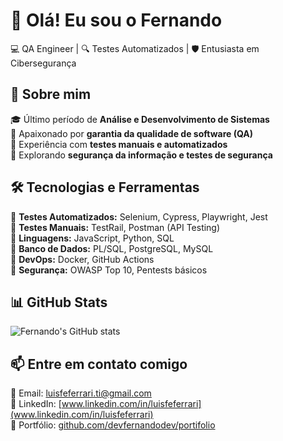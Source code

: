 # 👋 Olá! Eu sou o Fernando  

💻 QA Engineer | 🔍 Testes Automatizados | 🛡️ Entusiasta em Cibersegurança  

## 🚀 Sobre mim  
🎓 Último período de **Análise e Desenvolvimento de Sistemas**  
🔹 Apaixonado por **garantia da qualidade de software (QA)**  
🔹 Experiência com **testes manuais e automatizados**  
🔹 Explorando **segurança da informação e testes de segurança**  

## 🛠️ Tecnologias e Ferramentas  
🔹 **Testes Automatizados:** Selenium, Cypress, Playwright, Jest  
🔹 **Testes Manuais:** TestRail, Postman (API Testing)  
🔹 **Linguagens:** JavaScript, Python, SQL  
🔹 **Banco de Dados:** PL/SQL, PostgreSQL, MySQL  
🔹 **DevOps:** Docker, GitHub Actions  
🔹 **Segurança:** OWASP Top 10, Pentests básicos  

## 📊 GitHub Stats  
![Fernando's GitHub stats](https://github-readme-stats.vercel.app/api?username=devfernandodev&show_icons=true&theme=radical)  

## 📫 Entre em contato comigo  
📩 Email: [luisfeferrari.ti@gmail.com](mailto:luisfeferrari.ti@gmail.com)  
🔗 LinkedIn: [www.linkedin.com/in/luisfeferrari](www.linkedin.com/in/luisfeferrari)  
🔗 Portfólio: [github.com/devfernandodev/portifolio](https://github.com/devfernandodev/portifolio) 
